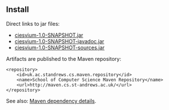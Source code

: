 ## Install

Direct links to jar files:

* [ciesvium-1.0-SNAPSHOT.jar](ciesvium-1.0-SNAPSHOT.jar)
* [ciesvium-1.0-SNAPSHOT-javadoc.jar](ciesvium-1.0-SNAPSHOT-javadoc.jar)
* [ciesvium-1.0-SNAPSHOT-sources.jar](ciesvium-1.0-SNAPSHOT-sources.jar)

Artifacts are published to the Maven repository:

    <repository>
        <id>uk.ac.standrews.cs.maven.repository</id>
        <name>School of Computer Science Maven Repository</name>
        <url>http://maven.cs.st-andrews.ac.uk/</url>
    </repository>

See also: [Maven dependency details](dependency-info.html).

